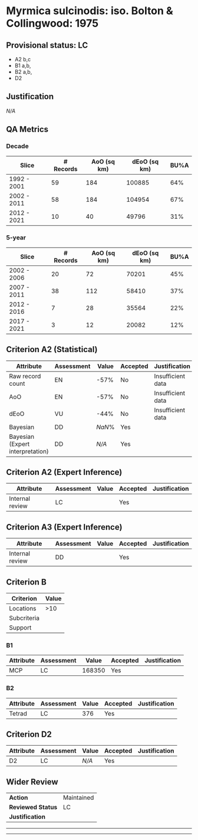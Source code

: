 # Myrmica sulcinodis: iso. Bolton & Collingwood: 1975
## Provisional status: LC
- A2 b,c
- B1 a,b, 
- B2 a,b, 
- D2

## Justification
*N/A*
## QA Metrics
### Decade
| Slice | # Records | AoO (sq km) | dEoO (sq km) |BU%A |
|---|---|---|---|---|
|1992 - 2001|59|184|100885|64%|
|2002 - 2011|58|184|104954|67%|
|2012 - 2021|10|40|49796|31%|
### 5-year
| Slice | # Records | AoO (sq km) | dEoO (sq km) |BU%A |
|---|---|---|---|---|
|2002 - 2006|20|72|70201|45%|
|2007 - 2011|38|112|58410|37%|
|2012 - 2016|7|28|35564|22%|
|2017 - 2021|3|12|20082|12%|
## Criterion A2 (Statistical)
|Attribute|Assessment|Value|Accepted|Justification
|---|---|---|---|---|
|Raw record count|EN|-57%|No|Insufficient data|
|AoO|EN|-57%|No|Insufficient data|
|dEoO|VU|-44%|No|Insufficient data|
|Bayesian|DD|*NaN*%|Yes||
|Bayesian (Expert interpretation)|DD|*N/A*|Yes||
## Criterion A2 (Expert Inference)
|Attribute|Assessment|Value|Accepted|Justification
|---|---|---|---|---|
|Internal review|LC||Yes||
## Criterion A3 (Expert Inference)
|Attribute|Assessment|Value|Accepted|Justification
|---|---|---|---|---|
|Internal review|DD||Yes||
## Criterion B
|Criterion| Value|
|---|---|
|Locations|>10|
|Subcriteria||
|Support||
### B1
|Attribute|Assessment|Value|Accepted|Justification
|---|---|---|---|---|
|MCP|LC|168350|Yes||
### B2
|Attribute|Assessment|Value|Accepted|Justification
|---|---|---|---|---|
|Tetrad|LC|376|Yes||
## Criterion D2
|Attribute|Assessment|Value|Accepted|Justification
|---|---|---|---|---|
|D2|LC|*N/A*|Yes||
## Wider Review
|  |  |
|---|---|
|**Action**|Maintained|
|**Reviewed Status**|LC|
|**Justification**||
---
 ---
 <br><br>
